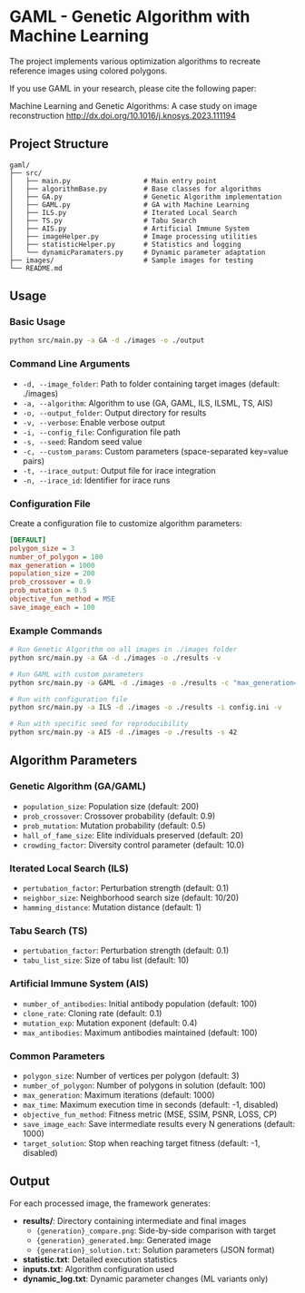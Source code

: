 # GAML - Genetic Algorithm with Machine Learning

The project implements various optimization algorithms to recreate reference images using colored polygons.

If you use GAML in your research, please cite the following paper:

Machine Learning and Genetic Algorithms: A case study on image reconstruction
http://dx.doi.org/10.1016/j.knosys.2023.111194



## Project Structure

```
gaml/
├── src/
│   ├── main.py                  # Main entry point
│   ├── algorithmBase.py         # Base classes for algorithms
│   ├── GA.py                    # Genetic Algorithm implementation
│   ├── GAML.py                  # GA with Machine Learning
│   ├── ILS.py                   # Iterated Local Search
│   ├── TS.py                    # Tabu Search
│   ├── AIS.py                   # Artificial Immune System
│   ├── imageHelper.py           # Image processing utilities
│   ├── statisticHelper.py       # Statistics and logging
│   └── dynamicParamaters.py     # Dynamic parameter adaptation
├── images/                      # Sample images for testing
└── README.md
```

## Usage

### Basic Usage

```bash
python src/main.py -a GA -d ./images -o ./output
```

### Command Line Arguments

- `-d, --image_folder`: Path to folder containing target images (default: ./images)
- `-a, --algorithm`: Algorithm to use (GA, GAML, ILS, ILSML, TS, AIS)
- `-o, --output_folder`: Output directory for results
- `-v, --verbose`: Enable verbose output
- `-i, --config_file`: Configuration file path
- `-s, --seed`: Random seed value
- `-c, --custom_params`: Custom parameters (space-separated key=value pairs)
- `-t, --irace_output`: Output file for irace integration
- `-n, --irace_id`: Identifier for irace runs

### Configuration File

Create a configuration file to customize algorithm parameters:

```ini
[DEFAULT]
polygon_size = 3
number_of_polygon = 100
max_generation = 1000
population_size = 200
prob_crossover = 0.9
prob_mutation = 0.5
objective_fun_method = MSE
save_image_each = 100
```

### Example Commands

```bash
# Run Genetic Algorithm on all images in ./images folder
python src/main.py -a GA -d ./images -o ./results -v

# Run GAML with custom parameters
python src/main.py -a GAML -d ./images -o ./results -c "max_generation=2000 population_size=300"

# Run with configuration file
python src/main.py -a ILS -d ./images -o ./results -i config.ini -v

# Run with specific seed for reproducibility
python src/main.py -a AIS -d ./images -o ./results -s 42
```

## Algorithm Parameters

### Genetic Algorithm (GA/GAML)

- `population_size`: Population size (default: 200)
- `prob_crossover`: Crossover probability (default: 0.9)
- `prob_mutation`: Mutation probability (default: 0.5)
- `hall_of_fame_size`: Elite individuals preserved (default: 20)
- `crowding_factor`: Diversity control parameter (default: 10.0)

### Iterated Local Search (ILS)

- `pertubation_factor`: Perturbation strength (default: 0.1)
- `neighbor_size`: Neighborhood search size (default: 10/20)
- `hamming_distance`: Mutation distance (default: 1)

### Tabu Search (TS)

- `pertubation_factor`: Perturbation strength (default: 0.1)
- `tabu_list_size`: Size of tabu list (default: 10)

### Artificial Immune System (AIS)

- `number_of_antibodies`: Initial antibody population (default: 100)
- `clone_rate`: Cloning rate (default: 0.1)
- `mutation_exp`: Mutation exponent (default: 0.4)
- `max_antibodies`: Maximum antibodies maintained (default: 100)

### Common Parameters

- `polygon_size`: Number of vertices per polygon (default: 3)
- `number_of_polygon`: Number of polygons in solution (default: 100)
- `max_generation`: Maximum iterations (default: 1000)
- `max_time`: Maximum execution time in seconds (default: -1, disabled)
- `objective_fun_method`: Fitness metric (MSE, SSIM, PSNR, LOSS, CP)
- `save_image_each`: Save intermediate results every N generations (default: 1000)
- `target_solution`: Stop when reaching target fitness (default: -1, disabled)

## Output

For each processed image, the framework generates:

- **results/**: Directory containing intermediate and final images
  - `{generation}_compare.png`: Side-by-side comparison with target
  - `{generation}_generated.bmp`: Generated image
  - `{generation}_solution.txt`: Solution parameters (JSON format)
- **statistic.txt**: Detailed execution statistics
- **inputs.txt**: Algorithm configuration used
- **dynamic_log.txt**: Dynamic parameter changes (ML variants only)
